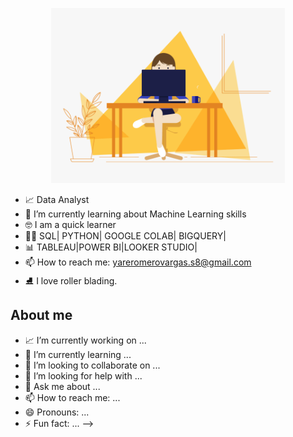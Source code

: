<p align="center">
<img alt="GIF" src="https://raw.githubusercontent.com/MayteLlerena/MayteLlerena/main/girl.gif?raw=true" height="280" /> 
 <p/>




- 📈 Data Analyst 
- 🤯 I’m currently learning about Machine Learning skills 
- 🤓 I am a quick learner
- 👩‍💻 SQL| PYTHON| GOOGLE COLAB| BIGQUERY|
- 📊 TABLEAU|POWER BI|LOOKER STUDIO|
- 📫 How to reach me: yareromerovargas.s8@gmail.com
- ⛸  I love roller blading. 

## About me

- 📈 I’m currently working on ...
- 🌱 I’m currently learning ...
- 👯 I’m looking to collaborate on ...
- 🤔 I’m looking for help with ...
- 💬 Ask me about ...
- 📫 How to reach me: ...
- 😄 Pronouns: ...
- ⚡ Fun fact: ...
-->
